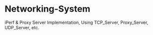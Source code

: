 # Networking-System
iPerf &amp; Proxy Server Implementation, Using TCP_Server, Proxy_Server, UDP_Server, etc.
